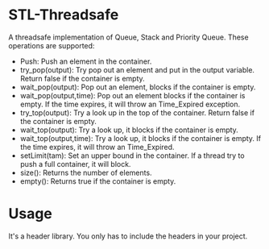 # STL-Threadsafe

A threadsafe implementation of Queue, Stack and Priority Queue. These operations are supported:

  - Push: Push an element in the container.
  - try_pop(output): Try pop out an element and put in the output variable. Return false if the container is empty.
  - wait_pop(output): Pop out an element, blocks if the container is empty.
  - wait_pop(output,time): Pop out an element blocks if the container is empty. If the time expires, it will throw an Time_Expired exception.
  - try_top(output): Try a look up in the top of the container. Return false if the container is empty.
  - wait_top(output): Try a look up, it blocks if the container is empty.
  - wait_top(output,time): Try a look up, it blocks if the container is empty. If the time expires, it will throw an Time_Expired.
  - setLimit(tam): Set an upper bound in the container. If a thread try to push a full container, it will block.
  - size(): Returns the number of elements.
  - empty(): Returns true if the container is empty.
  
  # Usage
  
  It's a header library. You only has to include the headers in your project.
